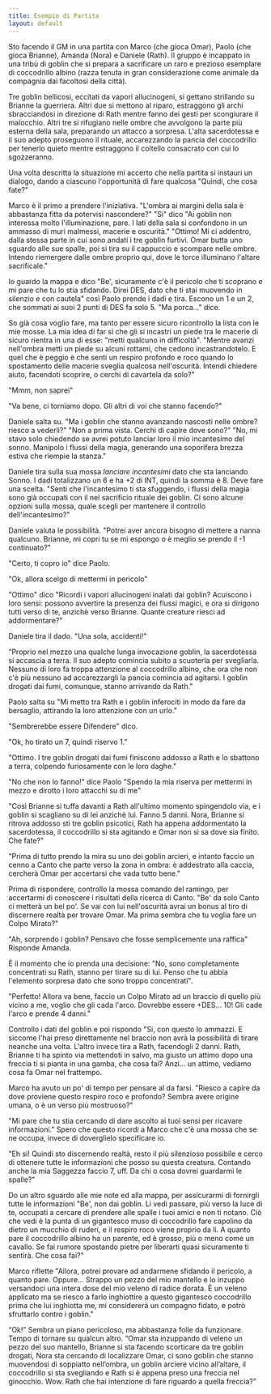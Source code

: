 ```yaml
---
title: Esempio di Partita
layout: default
---
```

Sto facendo il GM in una partita con Marco (che gioca Omar), Paolo (che gioca Brianne), Amanda (Nora) e Daniele (Rath). Il gruppo è incappato in una tribù di goblin che si prepara a sacrificare un raro e prezioso esemplare di coccodrillo albino (razza tenuta in gran considerazione come animale da compagnia dai facoltosi della città).

Tre goblin bellicosi, eccitati da vapori allucinogeni, si gettano strillando su Brianne la guerriera. Altri due si mettono al riparo, estraggono gli archi sbracciandosi in direzione di Rath mentre fanno dei gesti per scongiurare il malocchio. Altri tre si rifugiano nelle ombre che avvolgono la parte più esterna della sala, preparando un attacco a sorpresa. L'alta sacerdotessa e il suo adepto proseguono il rituale, accarezzando la pancia del coccodrillo per tenerlo quieto mentre estraggono il coltello consacrato con cui lo sgozzeranno.

Una volta descritta la situazione mi accerto che nella partita si instauri un dialogo, dando a ciascuno l'opportunità di fare qualcosa "Quindi, che cosa fate?"

Marco è il primo a prendere l'iniziativa. "L'ombra ai margini della sala è abbastanza fitta da potervisi nascondere?" "Si" dico "Ai goblin non interessa molto l'illuminazione, pare. I lati della sala  si confondono in un ammasso di muri malmessi, macerie e oscurità." "Ottimo! Mi ci addentro, dalla stessa parte in cui sono andati i tre goblin furtivi. Omar butta uno sguardo alle sue spalle, poi si tira su il cappuccio e scompare nelle ombre. Intendo riemergere dalle ombre proprio qui, dove le torce illuminano l'altare sacrificale."

Io guardo la mappa e dico "Be', sicuramente c'è il pericolo che ti scoprano e mi pare che tu lo stia sfidando. Direi DES, dato che ti stai muovendo in silenzio e con cautela" così Paolo prende i dadi e tira. Escono un 1 e un 2, che sommati ai suoi 2 punti di DES fa solo 5. "Ma porca..." dice.

So già cosa voglio fare, ma tanto per essere sicuro ricontrollo la lista con le mie mosse. La mia idea di far sì che gli si incastri un piede tra le macerie di sicuro rientra in una di esse: "metti qualcuno in difficoltà". "Mentre avanzi nell'ombra metti un piede su alcuni rottami, che cedono incastrandotelo. E quel che è peggio è che senti un respiro profondo e roco quando lo spostamento delle macerie sveglia qualcosa nell'oscurità. Intendi chiedere aiuto, facendoti scoprire, o cerchi di cavartela da solo?"

"Mmm, non saprei"

"Va bene, ci torniamo dopo. Gli altri di voi che stanno facendo?"

Daniele salta su. "Ma i goblin che stanno avanzando nascosti nelle ombre? riesco a vederli?" "Non a prima vista. Cerchi di capire dove sono?" "No, mi stavo solo chiedendo se avrei potuto lanciar loro il mio incantesimo del sonno. Manipolo i flussi della magia, generando una soporifera brezza estiva che riempie la stanza."

Daniele tira sulla sua mossa *lanciare incantesimi* dato che sta lanciando Sonno. I dadi totalizzano un 6 e ha +2 di INT, quindi la somma è 8. Deve fare una scelta. "Senti che l'incantesimo ti sta sfuggendo, i flussi della magia sono già occupati con il nel sacrificio rituale dei goblin. Ci sono alcune opzioni sulla mossa, quale scegli per mantenere il controllo dell'incantesimo?"

Daniele valuta le possibilità. "Potrei aver ancora bisogno di mettere a nanna qualcuno. Brianne, mi copri tu se mi espongo o è meglio se prendo il -1 continuato?"

"Certo, ti copro io" dice Paolo.

"Ok, allora scelgo di mettermi in pericolo"

"Ottimo" dico "Ricordi i vapori allucinogeni inalati dai goblin? Acuiscono i loro sensi: possono avvertire la presenza dei flussi magici, e ora si dirigono tutti verso di te, anzichè verso Brianne. Quante creature riesci ad addormentare?"

Daniele tira il dado. "Una sola, accidenti!"

“Proprio nel mezzo una qualche lunga invocazione goblin, la sacerdotessa si accascia a terra. Il suo adepto comincia subito a scuoterla per svegliarla. Nessuno di loro fa troppa attenzione al coccodrillo albino, che ora che non c'è più nessuno ad accarezzargli la pancia comincia ad agitarsi. I goblin drogati dai fumi, comunque, stanno arrivando da Rath."

Paolo salta su "Mi metto tra Rath e i goblin inferociti in modo da fare da bersaglio, attirando la loro attenzione con un urlo."

"Sembrerebbe essere Difendere" dico.

"Ok, ho tirato un 7, quindi riservo 1."

"Ottimo. I tre goblin drogati dai fumi finiscono addosso a Rath e lo sbattono a terra, colpendo furiosamente con le loro daghe."

"No che non lo fanno!" dice Paolo "Spendo la mia riserva per mettermi in mezzo e dirotto i loro attacchi su di me"

"Così Brianne si tuffa davanti a Rath all'ultimo momento spingendolo via, e i goblin si scagliano su di lei anzichè lui. Fanno 5 danni. Nora, Brianne si ritrova addosso sti tre goblin psicotici, Rath ha appena addormentato la sacerdotessa, il coccodrillo si sta agitando e Omar non si sa dove sia finito. Che fate?"

"Prima di tutto prendo la mira su uno dei goblin arcieri, e intanto faccio un cenno a Canto che parte verso la zona in ombra:  è addestrato alla caccia, cercherà Omar per accertarsi che vada tutto bene."

Prima di rispondere, controllo la mossa comando del ramingo, per accertarmi di conoscere i risultati della ricerca di Canto. "Be' da solo Canto ci metterà un bel po'. Se vai con lui nell'oscurità avrai un bonus al tiro di discernere realtà per trovare Omar. Ma prima sembra che tu voglia fare un Colpo Mirato?"

"Ah, sorprendo i goblin? Pensavo che fosse semplicemente una raffica" Risponde Amanda.

È il momento che io prenda una decisione: "No, sono completamente concentrati su Rath, stanno per tirare su di lui. Penso che tu abbia l'elemento sorpresa dato che sono troppo concentrati".

"Perfetto! Allora va bene, faccio un Colpo Mirato ad un braccio di quello più vicino a me, voglio che gli cada l'arco. Dovrebbe essere +DES... 10! Gli cade l'arco e prende 4 danni."

Controllo i dati del goblin e poi rispondo "Si, con questo lo ammazzi. E siccome l'hai preso direttamente nel braccio non avrà la possibilità di tirare neanche una volta.  L'altro invece tira a Rath, facendogli 2 danni. Rath, Brianne ti ha spinto via mettendoti in salvo, ma giusto un attimo dopo una freccia ti si pianta in una gamba, che cosa fai? Anzi... un attimo, vediamo cosa fa Omar nel frattempo.

Marco ha avuto un po' di tempo per pensare al da farsi. "Riesco a capire da dove proviene questo respiro roco e profondo? Sembra avere origine umana, o è un verso più mostruoso?"

"Mi pare che tu stia cercando di dare ascolto ai tuoi sensi per ricavare informazioni." Spero che questo ricordi a Marco che c'è una mossa che se ne occupa, invece di doverglielo specificare io.

"Eh si! Quindi sto discernendo realtà, resto il più silenzioso possibile e cerco di ottenere tutte le informazioni che posso su questa creatura. Contando anche la mia Saggezza faccio 7, uff. Da chi o cosa dovrei guardarmi le spalle?"

Do un altro sguardo alle mie note ed alla mappa, per assicurarmi di fornirgli tutte le informazioni "Be', non dai goblin. Li vedi passare, più verso la luce di te, occupati a cercare di prendere alle spalle i tuoi amici e non ti notano. Ciò che vedi è la punta di un gigantesco muso di coccodrillo fare capolino da dietro un mucchio di ruderi, e il respiro roco viene proprio da lì. A quanto pare il coccodrillo albino ha un parente, ed è grosso, più o meno come un cavallo. Se fai rumore spostando pietre per liberarti quasi sicuramente ti sentirà. Che cosa fai?"

Marco riflette "Allora, potrei provare ad andarmene sfidando il pericolo, a quanto pare. Oppure... Strappo un pezzo del mio mantello e lo inzuppo versandoci una intera dose del mio veleno di radice dorata. È un veleno applicato ma se riesco a farlo inghiottire a questo gigantesco coccodrillo prima che lui inghiotta me, mi considererà un compagno fidato, e potrò sfruttarlo contro i goblin."

“Ok!” Sembra un piano pericoloso, ma abbastanza folle da funzionare. Tempo di tornare su qualcun altro. “Omar sta inzuppando di veleno un pezzo del suo mantello, Brianne si sta facendo scorticare da tre goblin drogati, Nora sta cercando di localizzare Omar, ci sono goblin che stanno muovendosi di soppiatto nell’ombra, un goblin arciere vicino all’altare, il coccodrillo si sta svegliando e Rath si è appena preso una freccia nel ginocchio. Wow. Rath che hai intenzione di fare riguardo a quella freccia?”
